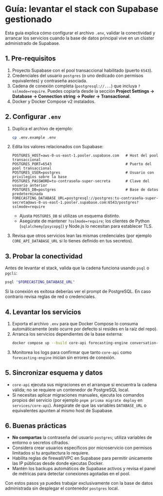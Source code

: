 # Guía: levantar el stack con Supabase gestionado

Esta guía explica cómo configurar el archivo `.env`, validar la conectividad y arrancar los servicios cuando la base de datos principal vive en un clúster administrado de Supabase.

## 1. Pre-requisitos

1. Proyecto Supabase con el pool transaccional habilitado (puerto `6543`).
2. Credenciales del usuario `postgres` (o uno dedicado con permisos equivalentes) y contraseña asociada.
3. Cadena de conexión completa (`postgresql://...`) que incluya `?sslmode=require`. Puedes copiarla desde la sección **Project Settings → Database → Connection string → Pooler → Transactional**.
4. Docker y Docker Compose v2 instalados.

## 2. Configurar `.env`

1. Duplica el archivo de ejemplo:
   ```bash
   cp .env.example .env
   ```
2. Edita los valores relacionados con Supabase:
   ```dotenv
   POSTGRES_HOST=aws-0-us-east-1.pooler.supabase.com   # Host del pool transaccional
   POSTGRES_PORT=6543                                  # Puerto del pool transaccional
   POSTGRES_USER=postgres                              # Usuario con privilegios sobre la base
   POSTGRES_PASSWORD=tu-contraseña-super-secreta       # Clave del usuario anterior
   POSTGRES_DB=postgres                                # Base de datos predeterminada
   FORECASTING_DATABASE_URL=postgresql://postgres:tu-contraseña-super-secreta@aws-0-us-east-1.pooler.supabase.com:6543/postgres?sslmode=require
   ```

   - Ajusta `POSTGRES_DB` si utilizas un esquema distinto.
   - Asegúrate de mantener `?sslmode=require`; los clientes de Python (`sqlalchemy[psycopg]`) y Node.js lo necesitan para establecer TLS.

3. Revisa que otros servicios lean las mismas credenciales (por ejemplo `CORE_API_DATABASE_URL` si lo tienes definido en tus secretos).

## 3. Probar la conectividad

Antes de levantar el stack, valida que la cadena funciona usando `psql` o `pgcli`:

```bash
psql "$FORECASTING_DATABASE_URL"
```

Si la conexión es exitosa deberías ver el prompt de PostgreSQL. En caso contrario revisa reglas de red o credenciales.

## 4. Levantar los servicios

1. Exporta el archivo `.env` para que Docker Compose lo consuma automáticamente (esto ocurre por defecto si resides en la raíz del repo).
2. Arranca los servicios dependientes de la base externa:
   ```bash
   docker compose up --build core-api forecasting-engine conversation-engine financial-connector recommendation-engine parsing-engine kafka zookeeper qdrant frontend voice-gateway
   ```
3. Monitorea los logs para confirmar que tanto `core-api` como `forecasting-engine` inician sin errores de conexión.

## 5. Sincronizar esquema y datos

- `core-api` ejecuta sus migraciones en el arranque si encuentra la cadena válida; no se requiere un contenedor de PostgreSQL local.
- Si necesitas aplicar migraciones manuales, ejecuta los comandos propios del servicio (por ejemplo `pnpm prisma migrate deploy` en `services/core-api`). Asegúrate de que las variables `DATABASE_URL` o equivalentes apunten al mismo host de Supabase.

## 6. Buenas prácticas

- **No compartas** la contraseña del usuario `postgres`; utiliza variables de entorno o secretos cifrados.
- Considera crear usuarios específicos por microservicio con permisos limitados si tu arquitectura lo requiere.
- Habilita reglas de firewall/VPC en Supabase para permitir únicamente las IP públicas desde donde ejecutas Docker.
- Mantén los backups automáticos de Supabase activos y revisa el panel de métricas para detectar conexiones agotadas en el pool.

Con estos pasos ya puedes trabajar exclusivamente con la base de datos administrada sin desplegar el contenedor `postgres` local.
